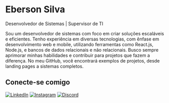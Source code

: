 # Eberson Silva 

Desenvolvedor de Sistemas | Supervisor de TI

Sou um desenvolvedor de sistemas com foco em criar soluções escaláveis e eficientes. Tenho experiência em diversas tecnologias, com ênfase em desenvolvimento web e mobile, utilizando ferramentas como React.js, Node.js, e bancos de dados relacionais e não relacionais. 
Busco sempre aprimorar minhas habilidades e contribuir para projetos que fazem a diferença. No meu GitHub, você encontrará exemplos de projetos, desde landing pages a sistemas completos.

## Conecte-se comigo 
[![LinkedIn](https://img.shields.io/badge/LinkedIn-FFF?style=for-the-badge&logo=linkedin&logoColor=0E76A8)](https://www.linkedin.com/in/https://www.linkedin.com/in/ebersonssilva/)
[![Instagram](https://img.shields.io/badge/Instagram-FFF?style=for-the-badge&logo=instagram)](https://www.instagram.com/https://www.instagram.com/binho_ebs?utm_source=qr&r=nametag/)
[![Discord](https://img.shields.io/badge/Discord-FFF?style=for-the-badge&logo=discord)](https://discord.com/users/binho8228)



